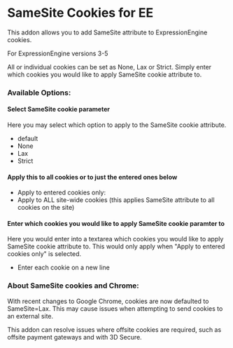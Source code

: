 SameSite Cookies for EE
========================

This addon allows you to add SameSite attribute to ExpressionEngine cookies.

For ExpressionEngine versions 3-5

All or individual cookies can be set as None, Lax or Strict. Simply enter which cookies you would like to apply SameSite cookie attribute to.

### Available Options: ###

#### Select SameSite cookie parameter ####
Here you may select which option to apply to the SameSite cookie attribute.

- default
- None
- Lax
- Strict

#### Apply this to all cookies or to just the entered ones below ####

- Apply to entered cookies only: 
- Apply to ALL site-wide cookies (this applies SameSite attribute to all cookies on the site)

#### Enter which cookies you would like to apply SameSite cookie paramter to ####

Here you would enter into a textarea which cookies you would like to apply SameSite cookie attribute to. This would only apply when "Apply to entered cookies only" is selected.
- Enter each cookie on a new line


### About SameSite cookies and Chrome: ###

With recent changes to Google Chrome, cookies are now defaulted to SameSite=Lax. This may cause issues when attempting to send cookies to an external site.

This addon can resolve issues where offsite cookies are required, such as offsite payment gateways and with 3D Secure.

